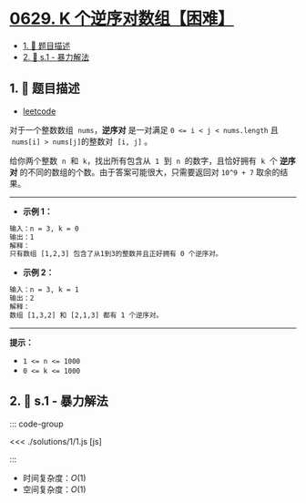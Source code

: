 # [0629. K 个逆序对数组【困难】](https://github.com/tnotesjs/TNotes.leetcode/tree/main/notes/0629.%20K%20%E4%B8%AA%E9%80%86%E5%BA%8F%E5%AF%B9%E6%95%B0%E7%BB%84%E3%80%90%E5%9B%B0%E9%9A%BE%E3%80%91)

<!-- region:toc -->

- [1. 📝 题目描述](#1--题目描述)
- [2. 🎯 s.1 - 暴力解法](#2--s1---暴力解法)

<!-- endregion:toc -->

## 1. 📝 题目描述

- [leetcode](https://leetcode.cn/problems/k-inverse-pairs-array/)

对于一个整数数组  `nums`，**逆序对** 是一对满足 `0 <= i < j < nums.length` 且  `nums[i] > nums[j]`的整数对  `[i, j]` 。

给你两个整数  `n`  和  `k`，找出所有包含从  `1`  到  `n`  的数字，且恰好拥有  `k`  个 **逆序对** 的不同的数组的个数。由于答案可能很大，只需要返回对 `10^9 + 7` 取余的结果。

---

- **示例 1：**

```txt
输入：n = 3, k = 0
输出：1
解释：
只有数组 [1,2,3] 包含了从1到3的整数并且正好拥有 0 个逆序对。
```

- **示例 2：**

```txt
输入：n = 3, k = 1
输出：2
解释：
数组 [1,3,2] 和 [2,1,3] 都有 1 个逆序对。
```

---

**提示：**

- `1 <= n <= 1000`
- `0 <= k <= 1000`

## 2. 🎯 s.1 - 暴力解法

::: code-group

<<< ./solutions/1/1.js [js]

:::

- 时间复杂度：$O(1)$
- 空间复杂度：$O(1)$
